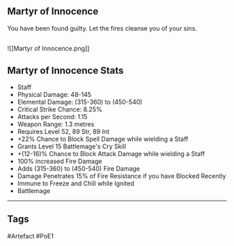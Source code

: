 ## Martyr of Innocence
You have been found guilty.
Let the fires cleanse you of your sins.
##
![[Martyr of Innocence.png]]
## Martyr of Innocence Stats
- Staff
- Physical Damage: 48-145
- Elemental Damage: (315-360) to (450-540)
- Critical Strike Chance: 8.25%
- Attacks per Second: 1.15
- Weapon Range: 1.3 metres
- Requires Level 52, 89 Str, 89 Int
- +22% Chance to Block Spell Damage while wielding a Staff
- Grants Level 15 Battlemage's Cry Skill
- +(12-16)% Chance to Block Attack Damage while wielding a Staff
- 100% increased Fire Damage
- Adds (315-360) to (450-540) Fire Damage
- Damage Penetrates 15% of Fire Resistance if you have Blocked Recently
- Immune to Freeze and Chill while Ignited
- Battlemage


---
## Tags
#Artefact
#PoE1